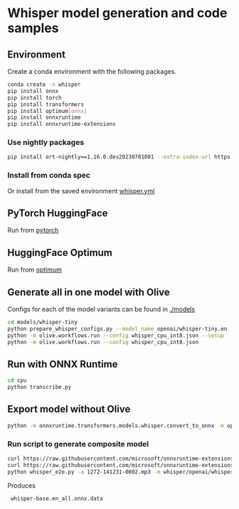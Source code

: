 # Whisper model generation and code samples

## Environment

Create a conda environment with the following packages.

```bash
conda create -n whisper
pip install onnx
pip install torch
pip install transformers
pip install optimum[onnx]
pip install onnxruntime
pip install onnxruntime-extensions
```

### Use nightly packages

```bash
pip install ort-nightly==1.16.0.dev20230701001 --extra-index-url https://aiinfra.pkgs.visualstudio.com/PublicPackages/_packaging/ORT-Nightly/pypi/simple/
```

### Install from conda spec

Or install from the saved environment [whisper.yml](./whisper.yml)

## PyTorch HuggingFace

Run from [pytorch](./pytorch)

## HuggingFace Optimum

Run from [optimum](./optimum)

## Generate all in one model with Olive

Configs for each of the model variants can be found in [./models](models)

```bash
cd models/whisper-tiny
python prepare_whisper_configs.py --model_name openai/whisper-tiny.en
python -m olive.workflows.run --config whisper_cpu_int8.json --setup
python -m olive.workflows.run --config whisper_cpu_int8.json
```

## Run with ONNX Runtime

```bash
cd cpu
python transcribe.py
```

## Export model without Olive

```bash
python -m onnxruntime.transformers.models.whisper.convert_to_onnx -m openai/whisper-base.en --output whisper -e
```

### Run script to generate composite model

```bash
curl https://raw.githubusercontent.com/microsoft/onnxruntime-extensions/main/test/data/1272-141231-0002.mp3 > 1272-141231-0002.mp3 
curl https://raw.githubusercontent.com/microsoft/onnxruntime-extensions/main/tutorials/whisper_e2e.py > whisper_e2e.py
python whisper_e2e.py -a 1272-141231-0002.mp3 -m whisper/openai/whisper-base.en_beamsearch.onnx
```

Produces

```bash
 whisper-base.en_all.onnx.data 
```
